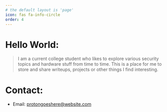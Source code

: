 ```yaml
---
# the default layout is 'page'
icon: fas fa-info-circle
order: 4
---
```


# Hello World: 


> I am a current college student who likes to explore various security topics and hardware stuff from time to time. This is a place for me to store and share writeups, projects or other things I find interesting.

# Contact:
* Email: protongoeshere@website.com